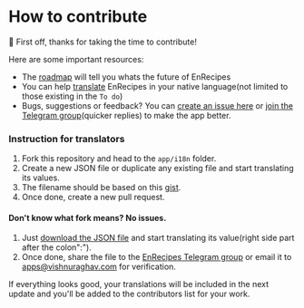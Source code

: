 # How to contribute

:tada: First off, thanks for taking the time to contribute!

Here are some important resources:

-   The [roadmap](https://github.com/vishnuraghavb/EnRecipes/projects/1) will tell you whats the future of EnRecipes
-   You can help [translate](https://github.com/vishnuraghavb/EnRecipes/projects/2) EnRecipes in your native language(not limited to those existing in the `To do`)
-   Bugs, suggestions or feedback? You can [create an issue here](https://github.com/vishnuraghavb/EnRecipes/issues) or [join the Telegram group](http://t.me/enrecipes)(quicker replies) to make the app better.

### Instruction for translators

1.  Fork this repository and head to the `app/i18n` folder.
2.  Create a new JSON file or duplicate any existing file and start translating its values.
3.  The filename should be based on this [gist](https://gist.github.com/vishnuraghavb/bf27b068acc35e331adfba66d18e2094).
4.  Once done, create a new pull request.

#### Don't know what fork means? No issues.

1.  Just [download the JSON file](https://raw.githubusercontent.com/vishnuraghavb/EnRecipes/main/app/i18n/en.json) and start translating its value(right side part after the colon":").
2.  Once done, share the file to the [EnRecipes Telegram group](http://t.me/enrecipes) or email it to apps@vishnuraghav.com for verification.

If everything looks good, your translations will be included in the next update and you'll be added to the contributors list for your work.
